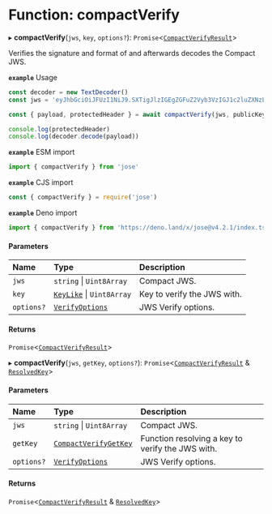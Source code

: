 # Function: compactVerify

▸ **compactVerify**(`jws`, `key`, `options?`): `Promise`<[`CompactVerifyResult`](../interfaces/types.CompactVerifyResult.md)\>

Verifies the signature and format of and afterwards decodes the Compact JWS.

**`example`** Usage
```js
const decoder = new TextDecoder()
const jws = 'eyJhbGciOiJFUzI1NiJ9.SXTigJlzIGEgZGFuZ2Vyb3VzIGJ1c2luZXNzLCBGcm9kbywgZ29pbmcgb3V0IHlvdXIgZG9vci4.kkAs_gPPxWMI3rHuVlxHaTPfDWDoqdI8jSvuSmqV-8IHIWXg9mcAeC9ggV-45ZHRbiRJ3obUIFo1rHphPA5URg'

const { payload, protectedHeader } = await compactVerify(jws, publicKey)

console.log(protectedHeader)
console.log(decoder.decode(payload))
```

**`example`** ESM import
```js
import { compactVerify } from 'jose'
```

**`example`** CJS import
```js
const { compactVerify } = require('jose')
```

**`example`** Deno import
```js
import { compactVerify } from 'https://deno.land/x/jose@v4.2.1/index.ts'
```

#### Parameters

| Name | Type | Description |
| :------ | :------ | :------ |
| `jws` | `string` \| `Uint8Array` | Compact JWS. |
| `key` | [`KeyLike`](../types/types.KeyLike.md) \| `Uint8Array` | Key to verify the JWS with. |
| `options?` | [`VerifyOptions`](../interfaces/types.VerifyOptions.md) | JWS Verify options. |

#### Returns

`Promise`<[`CompactVerifyResult`](../interfaces/types.CompactVerifyResult.md)\>

▸ **compactVerify**(`jws`, `getKey`, `options?`): `Promise`<[`CompactVerifyResult`](../interfaces/types.CompactVerifyResult.md) & [`ResolvedKey`](../interfaces/types.ResolvedKey.md)\>

#### Parameters

| Name | Type | Description |
| :------ | :------ | :------ |
| `jws` | `string` \| `Uint8Array` | Compact JWS. |
| `getKey` | [`CompactVerifyGetKey`](../interfaces/jws_compact_verify.CompactVerifyGetKey.md) | Function resolving a key to verify the JWS with. |
| `options?` | [`VerifyOptions`](../interfaces/types.VerifyOptions.md) | JWS Verify options. |

#### Returns

`Promise`<[`CompactVerifyResult`](../interfaces/types.CompactVerifyResult.md) & [`ResolvedKey`](../interfaces/types.ResolvedKey.md)\>
